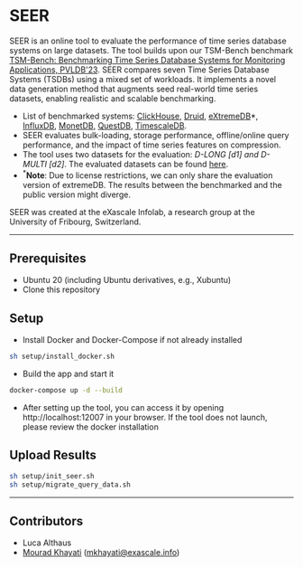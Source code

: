 # SEER

SEER is an online tool to evaluate the performance of time series database systems on large datasets.
The tool builds upon our TSM-Bench benchmark [TSM-Bench: Benchmarking Time Series Database Systems for Monitoring Applications, PVLDB'23](https://www.vldb.org/pvldb/vol16/p3363-khelifati.pdf).
SEER compares seven Time Series Database Systems (TSDBs) using a mixed set of workloads. It implements a novel data generation method that augments seed real-world time series datasets, enabling realistic and scalable benchmarking. 
<!---
Technical details can be found in the paper SEER: An End-to-End Toolkit to Evaluate Time Series Database Systems, SIGMOD'24
-->
- List of benchmarked systems: [ClickHouse](https://clickhouse.com/), [Druid](https://druid.apache.org/), [eXtremeDB](https://www.mcobject.com/)*, [InfluxDB](https://docs.influxdata.com/influxdb/v1.7/), [MonetDB](https://www.monetdb.org/easy-setup/), [QuestDB](https://questdb.io/), [TimescaleDB](https://www.timescale.com/).
- SEER evaluates bulk-loading,  storage performance, offline/online query performance, and the impact of time series features on compression.
- The tool uses two datasets for the evaluation: *D-LONG [d1] and D-MULTI [d2]*. The evaluated datasets can be found [here](https://github.com/eXascaleInfolab/TSM-Bench/tree/main/datasets).
- <sup>*</sup>**Note**: Due to license restrictions, we can only share the evaluation version of extremeDB. The results between the benchmarked and the public version might diverge. 


 SEER was created at the eXascale Infolab, a research group at the University of Fribourg, Switzerland. 

___


##  Prerequisites

- Ubuntu 20 (including Ubuntu derivatives, e.g., Xubuntu) 
- Clone this repository 

[//]: # (- Install Docker and Docker-Compose)

[//]: # (___)


## Setup
- Install Docker and Docker-Compose if not already installed
```bash
sh setup/install_docker.sh
```  

- Build the app and start it
```bash
docker-compose up -d --build
```

- After setting up the tool, you can access it by opening http://localhost:12007 in your browser. If the tool does not launch, please review the docker installation


##  Upload Results

```bash
sh setup/init_seer.sh
sh setup/migrate_query_data.sh
```


___

## Contributors

- Luca Althaus
- [Mourad Khayati](https://exascale.info/members/mourad-khayati/) (mkhayati@exascale.info)

[//]: # (### Load query data into django models)

[//]: # (Open the django shell)

[//]: # (```bash)

[//]: # (docker exec -it $container_id python3 manage.py shell)

[//]: # (```)

[//]: # (Inside the shell execute the following commands:)

[//]: # (```python)

[//]: # (from djangoProject.models.load_query_data import load_offline_query_data)

[//]: # (load_offline_query_data&#40;&#41;)

[//]: # (```)

[//]: # (Quit the django shell using Ctr-Z.)

<!---

###  Live Systems Configuration

The installation and loading of the systems for the live execution setup can be found [here](systems/README.md).


## SEER Extension

### New Datasets

- To add datasets to the time series generation: [link](generation/README.md).

- To add datasets to the feature compression: [link](compression_data/README.md).


### New System's results
- offline
1. Go to `query_data/offline_queries` folder:
2. Select the dataset folder and add the results of the system in a file system_name.csv
    the file contains the following columns:
    - runtime: the computed runtime of the query
    - variance: the variance of the query
    - query: the query e.g q4
    - n_s : the number of sensors
    - n_st : the number of stations
    - timerange : the time range of the query
3. Go to `views/offline_queries_view.py` update the context of the query class and add the system to systems (line 32).
4. Go to "djangoProject/models/load_query_data.py" and add the system to the systems list (line 10).
5. Load the query data into the django models
   ```bash
   sh setup/sh setup/migrate_query_data.sh
   ```

- online
1. Go to `query_data/online_queries` folder:
2. Select the dataset folder and add the results of the system in a file system_name.csv
    the file contains the following columns:
    - runtime: the computed runtime of the query
    - variance: the variance of the query
    - query: the query e.g q4
    - n_s : the number of sensors
    - n_st : the number of stations
    - timerange : the time range of the query
    - insertion_rate: the ingestion rate 
3. Go to `views/online_queries_view.py` update the context of the query class and add the system to systems (line 38).

## Useful commands

### Open the django shell to run python code in tools environment

```bash
docker ps
```

Replace $container_id with the id of the app container and run 

```bash
docker exec -it $container_id python3 manage.py shell
```
-->

